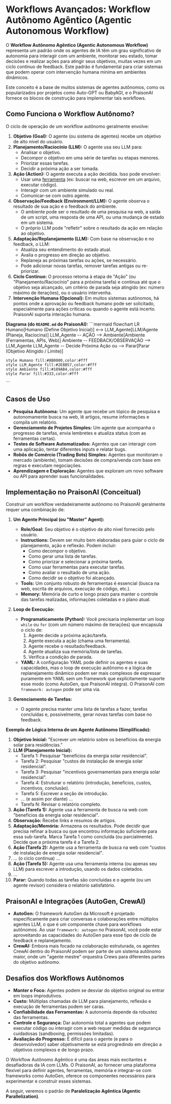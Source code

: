 # Workflows Avançados: Workflow Autônomo Agêntico (Agentic Autonomous Workflow)

O **Workflow Autônomo Agêntico (Agentic Autonomous Workflow)** representa um padrão onde os agentes de IA têm um grau significativo de autonomia para interagir com um ambiente, monitorar seu estado, tomar decisões e realizar ações para atingir seus objetivos, muitas vezes em um ciclo contínuo de feedback. Este padrão é fundamental para criar sistemas que podem operar com intervenção humana mínima em ambientes dinâmicos.

Este conceito é a base de muitos sistemas de agentes autônomos, como os popularizados por projetos como Auto-GPT ou BabyAGI, e o PraisonAI fornece os blocos de construção para implementar tais workflows.

## Como Funciona o Workflow Autônomo?

O ciclo de operação de um workflow autônomo geralmente envolve:

1.  **Objetivo (Goal):** O agente (ou sistema de agentes) recebe um objetivo de alto nível do usuário.
2.  **Planejamento/Raciocínio (LLM):** O agente usa seu LLM para:
    *   Analisar o objetivo.
    *   Decompor o objetivo em uma série de tarefas ou etapas menores.
    *   Priorizar essas tarefas.
    *   Decidir a próxima ação a ser tomada.
3.  **Ação (Action):** O agente executa a ação decidida. Isso pode envolver:
    *   Usar uma [ferramenta](./../02_conceitos_fundamentais/04_ferramentas.md) (ex: buscar na web, escrever em um arquivo, executar código).
    *   Interagir com um ambiente simulado ou real.
    *   Comunicar-se com outro agente.
4.  **Observação/Feedback (Environment/LLM):** O agente observa o resultado de sua ação e o feedback do ambiente.
    *   O ambiente pode ser o resultado de uma pesquisa na web, a saída de um script, uma resposta de uma API, ou uma mudança de estado em um sistema.
    *   O próprio LLM pode "refletir" sobre o resultado da ação em relação ao objetivo.
5.  **Adaptação/Replanejamento (LLM):** Com base na observação e no feedback, o LLM:
    *   Atualiza seu entendimento do estado atual.
    *   Avalia o progresso em direção ao objetivo.
    *   Replaneja as próximas tarefas ou ações, se necessário.
    *   Pode adicionar novas tarefas, remover tarefas antigas ou re-priorizar.
6.  **Ciclo Contínuo:** O processo retorna à etapa de "Ação" (ou "Planejamento/Raciocínio" para a próxima tarefa) e continua até que o objetivo seja alcançado, um critério de parada seja atingido (ex: número máximo de iterações), ou o usuário intervenha.
7.  **Intervenção Humana (Opcional):** Em muitos sistemas autônomos, há pontos onde a aprovação ou feedback humano pode ser solicitado, especialmente para ações críticas ou quando o agente está incerto. PraisonAI suporta interação humana.

**Diagrama (do `README.md` do PraisonAI):**
\`\`\`mermaid
flowchart LR
    Humano[Humano (Define Objetivo Inicial)] <--> LLM_Agente[LLM/Agente (Planeja, Raciocina)]
    LLM_Agente -- AÇÃO --> Ambiente[Ambiente (Ferramentas, APIs, Web)]
    Ambiente -- FEEDBACK/OBSERVAÇÃO --> LLM_Agente
    LLM_Agente -- Decide Próxima Ação ou --> Parar[Parar (Objetivo Atingido / Limite)]

    style Humano fill:#8B0000,color:#fff
    style LLM_Agente fill:#2E8B57,color:#fff
    style Ambiente fill:#189AB4,color:#fff
    style Parar fill:#333,color:#fff
\`\`\`

## Casos de Uso

*   **Pesquisa Autônoma:** Um agente que recebe um tópico de pesquisa e autonomamente busca na web, lê artigos, resume informações e compila um relatório.
*   **Gerenciamento de Projetos Simples:** Um agente que acompanha o progresso de tarefas, envia lembretes e atualiza status (com as ferramentas certas).
*   **Testes de Software Automatizados:** Agentes que can interagir com uma aplicação, tentar diferentes inputs e relatar bugs.
*   **Robôs de Comércio (Trading Bots) Simples:** Agentes que monitoram o mercado (ambiente), tomam decisões de compra/venda com base em regras e executam negociações.
*   **Aprendizagem e Exploração:** Agentes que exploram um novo software ou API para aprender suas funcionalidades.

## Implementação no PraisonAI (Conceitual)

Construir um workflow verdadeiramente autônomo no PraisonAI geralmente requer uma combinação de:

1.  **Um Agente Principal (ou "Master" Agent):**
    *   **Role/Goal:** Seu objetivo é o objetivo de alto nível fornecido pelo usuário.
    *   **Instructions:** Devem ser muito bem elaboradas para guiar o ciclo de planejamento, ação e reflexão. Podem incluir:
        *   Como decompor o objetivo.
        *   Como gerar uma lista de tarefas.
        *   Como priorizar e selecionar a próxima tarefa.
        *   Como usar ferramentas para executar tarefas.
        *   Como avaliar o resultado de uma ação.
        *   Como decidir se o objetivo foi alcançado.
    *   **Tools:** Um conjunto robusto de ferramentas é essencial (busca na web, escrita de arquivos, execução de código, etc.).
    *   **Memory:** Memória de curto e longo prazo para manter o controle das tarefas realizadas, informações coletadas e o plano atual.

2.  **Loop de Execução:**
    *   **Programaticamente (Python):** Você precisaria implementar um loop `while` ou `for` (com um número máximo de iterações) que encapsula o ciclo de:
        1.  Agente decide a próxima ação/tarefa.
        2.  Agente executa a ação (chama uma ferramenta).
        3.  Agente recebe o resultado/feedback.
        4.  Agente atualiza sua memória/lista de tarefas.
        5.  Verifica a condição de parada.
    *   **YAML:** A configuração YAML pode definir os agentes e suas capacidades, mas o loop de execução autônomo e a lógica de replanejamento dinâmico podem ser mais complexos de expressar puramente em YAML sem um framework que explicitamente suporte esse modo (como AutoGen, que PraisonAI integra). O PraisonAI com `framework: autogen` pode ser uma via.

3.  **Gerenciamento de Tarefas:**
    *   O agente precisa manter uma lista de tarefas a fazer, tarefas concluídas e, possivelmente, gerar novas tarefas com base no feedback.

**Exemplo de Lógica Interna de um Agente Autônomo (Simplificado):**

1.  **Objetivo Inicial:** "Escrever um relatório sobre os benefícios da energia solar para residências."
2.  **LLM (Planejamento Inicial):**
    *   Tarefa 1: Pesquisar "benefícios da energia solar residencial".
    *   Tarefa 2: Pesquisar "custos de instalação de energia solar residencial".
    *   Tarefa 3: Pesquisar "incentivos governamentais para energia solar residencial".
    *   Tarefa 4: Estruturar o relatório (introdução, benefícios, custos, incentivos, conclusão).
    *   Tarefa 5: Escrever a seção de introdução.
    *   ... (e assim por diante) ...
    *   Tarefa N: Revisar o relatório completo.
3.  **Ação (Tarefa 1):** Agente usa a ferramenta de busca na web com "benefícios da energia solar residencial".
4.  **Observação:** Recebe links e resumos de artigos.
5.  **Adaptação/Memória:** Armazena os resultados. Pode decidir que precisa refinar a busca ou que encontrou informação suficiente para essa sub-tarefa. Marca Tarefa 1 como concluída (ou parcialmente). Decide que a próxima tarefa é a Tarefa 2.
6.  **Ação (Tarefa 2):** Agente usa a ferramenta de busca na web com "custos de instalação de energia solar residencial".
7.  ... (o ciclo continua) ...
8.  **Ação (Tarefa 5):** Agente usa uma ferramenta interna (ou apenas seu LLM) para escrever a introdução, usando os dados coletados.
9.  ...
10. **Parar:** Quando todas as tarefas são concluídas e o agente (ou um agente revisor) considera o relatório satisfatório.

## PraisonAI e Integrações (AutoGen, CrewAI)

*   **AutoGen:** O framework AutoGen da Microsoft é projetado especificamente para criar conversas e colaborações entre múltiplos agentes LLM, o que é um componente chave para workflows autônomos. Ao usar `framework: autogen` no PraisonAI, você pode estar aproveitando as capacidades do AutoGen para esse tipo de ciclo de feedback e replanejamento.
*   **CrewAI:** Embora mais focado na colaboração estruturada, os agentes CrewAI dentro do PraisonAI podem ser parte de um sistema autônomo maior, onde um "agente mestre" orquestra Crews para diferentes partes do objetivo autônomo.

## Desafios dos Workflows Autônomos

*   **Manter o Foco:** Agentes podem se desviar do objetivo original ou entrar em loops improdutivos.
*   **Custo:** Múltiplas chamadas de LLM para planejamento, reflexão e execução de ferramentas podem ser caras.
*   **Confiabilidade das Ferramentas:** A autonomia depende da robustez das ferramentas.
*   **Controle e Segurança:** Dar autonomia total a agentes que podem executar código ou interagir com a web requer medidas de segurança cuidadosas (sandboxing, permissões limitadas).
*   **Avaliação do Progresso:** É difícil para o agente (e para o desenvolvedor) saber objetivamente se está progredindo em direção a objetivos complexos e de longo prazo.

O Workflow Autônomo Agêntico é uma das áreas mais excitantes e desafiadoras da IA com LLMs. O PraisonAI, ao fornecer uma plataforma flexível para definir agentes, ferramentas, memória e integrar-se com frameworks como AutoGen, oferece os componentes necessários para experimentar e construir esses sistemas.

A seguir, veremos o padrão de **Paralelização Agêntica (Agentic Parallelization)**.
